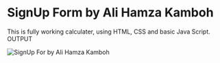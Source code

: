 # SignUp Form by Ali Hamza Kamboh
This is fully working calculater, using HTML, CSS and basic Java Script.
OUTPUT

![SignUp For by Ali Hamza Kamboh](https://user-images.githubusercontent.com/123060177/227778053-2f967336-76b8-4425-af1d-002b5a0027ff.png)
